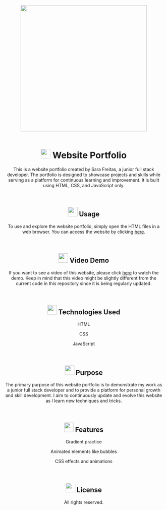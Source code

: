 
<div align="center">

<img style="height: 400px;" src="https://user-images.githubusercontent.com/105666041/235682076-02a1bdf6-62b3-4d29-af07-6f701fdf53c5.png">
<br>
<br>

<h1>
  <img style="height:30px;" src="https://user-images.githubusercontent.com/105666041/235683240-4931fd0d-7bdb-4730-acdd-a708db350b07.png">
  Website Portfolio
</h1>

<p>This is a website portfolio created by Sara Freitas, a junior full stack developer. The portfolio is designed to showcase projects and skills while serving as a platform for continuous learning and improvement. It is built using HTML, CSS, and JavaScript only.</p>
<br>


<h2>
<img style="height: 30px;" src="https://user-images.githubusercontent.com/105666041/235691286-749350a6-fedb-4c0f-b41b-a1817179c5ff.png">
Usage
</h2>
<p>To use and explore the website portfolio, simply open the HTML files in a web browser. You can access the website by clicking <a href="https://your-website-link.com">here</a>.</p>
<br>


<h2>
<img style="height: 30px;" src="https://user-images.githubusercontent.com/105666041/235687151-fe65aaed-465a-45c3-84f4-239a6a08049d.png">
Video Demo
</h2>
<p>If you want to see a video of this website, please click <a href="https://vimeo.com/your-video-link">here</a> to watch the demo. Keep in mind that this video might be slightly different from the current code in this repository since it is being regularly updated.</p>
<br>


<h2>
<img style="height: 30px;" src="https://user-images.githubusercontent.com/105666041/235691995-f3dda284-2f07-4237-b019-09934a3614a4.png">
Technologies Used</h2>
  <p>HTML</p>
  <p>CSS</p>
  <p>JavaScript</p>
<br>

<h2>
<img style="height: 30px;" src="https://user-images.githubusercontent.com/105666041/235687513-cd970ce2-f17e-4e63-ac2c-a4da28e4ee9b.png">
Purpose
</h2>
<p>The primary purpose of this website portfolio is to demonstrate my work as a junior full stack developer and to provide a platform for personal growth and skill development. I aim to continuously update and evolve this website as I learn new techniques and tricks.</p>
<br>


<h2>
<img style="height: 30px;" src="https://user-images.githubusercontent.com/105666041/235689147-39b12362-9b9a-45de-a6c8-3a983cbbcca5.png">
Features
</h2>
  <p>Gradient practice</p>
  <p>Animated elements like bubbles</p>
  <p>CSS effects and animations</p>
<br>


<h2>
<img style="height: 30px;" src="https://user-images.githubusercontent.com/105666041/235689595-6ac7966d-182c-4740-aad7-ff91433d37e2.png">
License
</h2>
<p>All rights reserved.</p>

</div>
